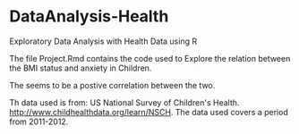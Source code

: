 # DataAnalysis-Health
Exploratory Data Analysis with Health Data using R

The file Project.Rmd contains the code used to Explore the relation between the BMI status and anxiety in Children.

The seems to be a postive correlation between the two.

Th data used is from: US National Survey of Children's Health. http://www.childhealthdata.org/learn/NSCH. The data used covers a period from 2011-2012.
